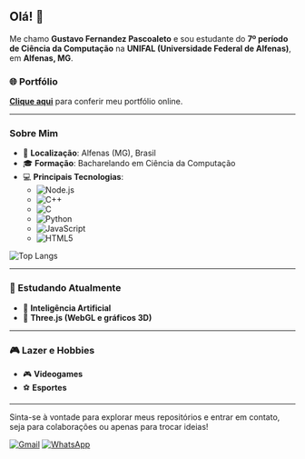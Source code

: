 ## Olá! 👋

Me chamo **Gustavo Fernandez Pascoaleto** e sou estudante do **7º período de Ciência da Computação** na **UNIFAL (Universidade Federal de Alfenas)**, em **Alfenas, MG**.

### 🌐 Portfólio
[**Clique aqui**](https://gustavoalot.github.io/sitepessoal/) para conferir meu portfólio online.

---

### Sobre Mim
- 📍 **Localização**: Alfenas (MG), Brasil
- 🎓 **Formação**: Bacharelando em Ciência da Computação
- 💻 **Principais Tecnologias**:
  - ![Node.js](https://img.shields.io/badge/Node.js-43853D?style=for-the-badge&logo=node.js&logoColor=white)
  - ![C++](https://img.shields.io/badge/C%2B%2B-00599C?style=for-the-badge&logo=c%2B%2B&logoColor=white)
  - ![C](https://img.shields.io/badge/C-00599C?style=for-the-badge&logo=c&logoColor=white)
  - ![Python](https://img.shields.io/badge/Python-3776AB?style=for-the-badge&logo=python&logoColor=white)
  - ![JavaScript](https://img.shields.io/badge/JavaScript-F7DF1E?style=for-the-badge&logo=javascript&logoColor=black)
  - ![HTML5](https://img.shields.io/badge/HTML5-E34F26?style=for-the-badge&logo=html5&logoColor=white)

![Top Langs](https://github-readme-stats.vercel.app/api/top-langs/?username=GustavoAlot&layout=compact)

---

### 🚀 Estudando Atualmente
- 🤖 **Inteligência Artificial**  
- 🎨 **Three.js (WebGL e gráficos 3D)**  

---

### 🎮 Lazer e Hobbies
- 🎮 **Videogames**  
- ⚽ **Esportes**  

---

Sinta-se à vontade para explorar meus repositórios e entrar em contato, seja para colaborações ou apenas para trocar ideias!

[![Gmail](https://img.shields.io/badge/Gmail-D14836?style=for-the-badge&logo=gmail&logoColor=white)](mailto:gusalot22@gmail.com)
[![WhatsApp](https://img.shields.io/badge/WhatsApp-25D366?style=for-the-badge&logo=whatsapp&logoColor=white)](https://api.whatsapp.com/send?phone=5567998158212)
